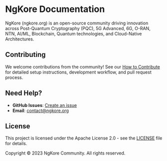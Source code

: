 # NgKore Documentation

NgKore (ngkore.org) is an open-source community driving innovation across Post-Quantum Cryptography (PQC), 5G Advanced, 6G, O-RAN, NTN, AI/ML, Blockchain, Quantum technologies, and Cloud-Native Architectures.

## Contributing

We welcome contributions from the community! See our [How to Contribute](how-to-contribute/) for detailed setup instructions, development workflow, and pull request process.

## Need Help?

- **GitHub Issues**: [Create an issue](https://github.com/ngkore/docs/issues/new)
- **Email**: contact@ngkore.org

## License

This project is licensed under the Apache License 2.0 - see the [LICENSE](https://github.com/ngkore/docs/blob/main/LICENSE) file for details.

Copyright © 2023 NgKore Community. All rights reserved.

